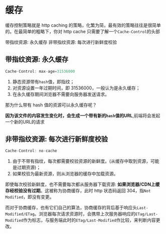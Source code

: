 # 缓存

缓存控制策略就是 http caching 的策略，化繁为简，最有效的策略往往是很简单的。在最简单的粗略下，你对 http cache 只需要了解一个`Cache-Control`的头部

带指纹资源: 永久缓存
非带指纹资源: 每次进行新鲜度校验

## 带指纹资源: 永久缓存

```javascript
Cache-Control: max-age=31536000
```

1. 静态资源带有`hash`值，即指纹；
2. 对资源设置一年过期时间，即 31536000，一般认为是永久缓存；
3. 在永久缓存期间浏览器不需要向服务器发送请求。

那为什么带有 hash 值的资源可以永久缓存呢？

**因为该文件的内容发生变化时，会生成一个带有新的`hash`值的URL**,前端将会发起一个新的URL的请求

## 非带指纹资源: 每次进行新鲜度校验

```javascript
Cache-Control: no-cache
```

1. 由于不带有指纹，每次都需要校验资源的新鲜度。(从缓存中取到资源，可能是过期资源)；
2. 如果校验为最新资源，则从浏览器的缓存中加载资源。

即使每次校验新鲜度，也不需要每次都从服务器下载资源: **如果浏览器/CDN上缓存经校验没有过期**。这被称为协商缓存，此时 http 状态码返回 304，指`Not Modified`，即没有变更。

而对于协商缓存，也有它们自己的算法，协商缓存的背后基于响应头`Last-Modified/ETag`。浏览器每次请求资源时，会携带上次服务器响应的`ETag/Last-Modified`作为标志，与服务端此时的`ETag/Last-Modified`作比较，来判断内容更改。
